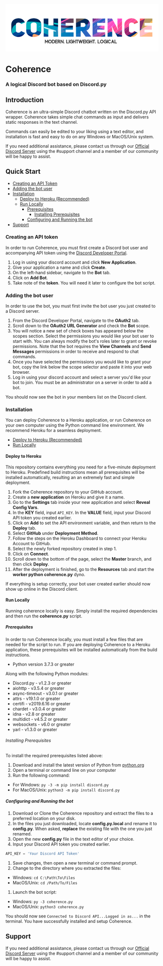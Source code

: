 ![Logo](images/banner2.png)

# Coherence
### A logical Discord bot based on Discord.py

## Introduction

Coherence is an ultra-simple Discord chatbot written on the Discord.py API wrapper. Coherence takes simple chat commands as input and delivers static responses in the text channel.

Commands can easily be edited to your liking using a text editor, and installation is fast and easy to do on any Windows or MacOS/Unix system.

If you need additional assistance, please contact us through our [Official Discord Server](https://discord.gg/Wg4r2hh) using the #support channel and a member of our community will be happy to assist.

## Quick Start
* [Creating an API Token](#creating-an-api-token)
* [Adding the bot user](#adding-the-bot-user)
* [Installation](#installation)
  * [Deploy to Heroku (Recommended)](#deploy-to-heroku)
  * [Run Locally](#run-locally)
    * [Prerequisites](#prerequisites)
      * [Installing Prerequisites](#installing-prerequisites)
    * [Configuring and Running the bot](#configuring-and-running-the-bot)
* [Support](#support)

### Creating an API token

In order to run Coherence, you must first create a Discord bot user and accompanying API token using the [Discord Developer Portal](https://discordapp.com/developers).

1. Log in using your discord account and click __New Application__.
1. Give your application a name and click __Create__.
1. On the left-hand sidebar, navigate to the __Bot__ tab.
1. Click on __Add Bot__.
1. Take note of the __token__. You will need it later to configure the bot script.

### Adding the bot user

In order to use the bot, you must first invite the bot user you just created to a Discord server.

1. From the Discord Developer Portal, navigate to the __OAuth2__ tab.
1. Scroll down to the __OAuth2 URL Generator__ and check the __Bot__ scope.
1. You will notice a new set of check boxes has appeared below the scopes section. Select the permissions you would like your bot user to start with. You can always modify the bot's roles later to grant or revoke permissions. Note that the bot requires the __View Channels__ and __Send Messages__ permissions in order to receive and respond to chat commands.
1. Once you have selected the permissions you would like to grant your bot, copy the link below the scope selector and paste it into your web browser.
1. Log in using your discord account and select a server you'd like your bot to join. You must be an administrator on a server in order to add a bot.

You should now see the bot in your members list on the Discord client.

### Installation

You can deploy Coherence to a Heroku application, or run Coherence on your own computer using the Python command line environment. We recommend Heroku for a seamless deployment.

* [Deploy to Heroku (Recommended)](#deploy-to-heroku)
* [Run Locally](#run-locally)

#### Deploy to Heroku

This repository contains everything you need for a five-minute deployment to Heroku. Predefined build instructions mean all prerequisites will be installed automatically, resulting an an extremely fast and simple deployment.

1. Fork the Coherence repository to your GitHub account.
1. Create a __new application__ on Heroku and give it a name.
1. Go to the __Settings__ tab inside your new application and select __Reveal Config Vars__.
1. In the __KEY__ field, input `API_KEY`. In the __VALUE__ field, input your Discord API token you created earlier.
1. Click on __Add__ to set the API environment variable, and then return to the __Deploy__ tab.
1. Select __GitHub__ under __Deployment Method__.
1. Follow the steps on the Heroku Dashboard to connect your Heroku Account to GitHub.
1. Select the newly forked repository created in step 1.
1. Click on __Connect__.
1. Scroll down to the bottom of the page, select the __Master__ branch, and then click __Deploy__.
1. After the deployment is finished, go to the __Resources__ tab and start the __worker python coherence.py__ dyno.

If everything is setup correctly, your bot user created earlier should now show up online in the Discord client.

#### Run Locally

Running coherence locally is easy. Simply install the required dependencies and then run the __coherence.py__ script.

##### Prerequisites

In order to run Coherence locally, you must install a few files that are needed for the script to run. If you are deploying Coherence to a Heroku application, these prerequisites will be installed automatically from the build instructions.

* Python version 3.7.3 or greater

Along with the following Python modules:

* Discord.py - v1.2.3 or greater
* aiohttp - v3.5.4 or greater
* async-timeout - v3.0.1 or greater
* attrs - v19.1.0 or greater
* certifi - v2019.6.16 or greater
* chardet - v3.0.4 or greater
* idna - v2.8 or greater
* multidict - v4.5.2 or greater
* websockets - v6.0 or greater
* yarl - v1.3.0 or greater

###### Installing Prerequisites

To install the required prerequisites listed above:

1. Download and install the latest version of Python from [python.org](https://www.python.org)
1. Open a terminal or command line on your computer
1. Run the following command:
  * For Windows:
  `py -3 -m pip install discord.py`
  * For MacOS/Unix:
  `python3 -m pip install discord.py`

##### Configuring and Running the bot

1. Download or Clone the Coherence repository and extract the files to a preferred location on your disk.
1. In the files you just downloaded, locate __config.py.local__ and rename it to __config.py__. When asked, __replace__ the existing file with the one you just renamed.
1. Open the new __config.py__ file in the text editor of your choice.
1. Input your Discord API token you created earlier.
```py
API_KEY = 'Your Discord API Token'
```
1. Save changes, then open a new terminal or command prompt.
1. Change to the directory where you extracted the files:
  * Windows:
  `cd C:\Path\To\Files`
  * MacOS/Unix:
  `cd /Path/To/Files`
1. Launch the bot script:
  * Windows:
  `py -3 coherence.py`
  * MacOS/Unix:
  `python3 coherence.py`

You should now see `Connected to Discord API...Logged in as...` in the terminal. You have successfully installed and setup Coherence.

## Support

If you need additional assistance, please contact us through our [Official Discord Server](https://discord.gg/Wg4r2hh) using the #support channel and a member of our community will be happy to assist.
